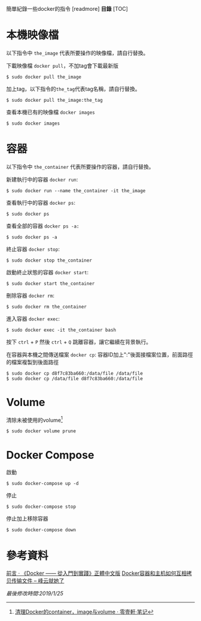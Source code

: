 簡單紀錄一些docker的指令
[readmore]
**目錄**
[TOC]

# 本機映像檔
以下指令中 `the_image` 代表所要操作的映像檔，請自行替換。

下載映像檔 `docker pull`，不加tag會下載最新版
```shell
$ sudo docker pull the_image
```
加上tag，以下指令的`the_tag`代表tag名稱，請自行替換。
```shell
$ sudo docker pull the_image:the_tag
```
查看本機已有的映像檔 `docker images`
```shell
$ sudo docker images
```

# 容器
以下指令中 `the_container` 代表所要操作的容器，請自行替換。

新建執行中的容器 `docker run`:
```shell
$ sudo docker run --name the_container -it the_image
```

查看執行中的容器 `docker ps`:
```shell
$ sudo docker ps
```

查看全部的容器 `docker ps -a:`
```shell
$ sudo docker ps -a
```

終止容器 `docker stop`:
```shell
$ sudo docker stop the_container
```

啟動終止狀態的容器 `docker start`:
```shell
$ sudo docker start the_container
```

刪除容器 `docker rm`:
```shell
$ sudo docker rm the_container
```

進入容器 `docker exec`:
```shell
$ sudo docker exec -it the_container bash
```

按下 `ctrl` + `P` 然後 `ctrl` + `Q` 跳離容器，讓它繼續在背景執行。

在容器與本機之間傳送檔案 `docker cp`:
容器ID加上":"後面接檔案位置，前面路徑的檔案複製到後面路徑
```shell
$ sudo docker cp d8f7c83ba660:/data/file /data/file
$ sudo docker cp /data/file d8f7c83ba660:/data/file
```
# Volume
清除未被使用的volume[^1]
``` shell
$ sudo docker volume prune
```

# Docker Compose
啟動
```shell
$ sudo docker-compose up -d
```
停止
```shell
$ sudo docker-compose stop
```
停止加上移除容器
```shell
$ sudo docker-compose down
```

# 參考資料
[前言 · 《Docker —— 從入門到實踐­》正體中文版](https://philipzheng.gitbooks.io/docker_practice/content/)
[Docker容器和主机如何互相拷贝传输文件 – 峰云就她了](http://xiaorui.cc/2015/04/12/docker容器和主机如何互相拷贝传输文件/)
[^1]:[清理Docker的container，image与volume · 零壹軒·笔记](http://note.qidong.name/2017/06/26/docker-clean/)

*最後修改時間:2019/1/25*
<!--stackedit_data:
eyJoaXN0b3J5IjpbMTQxMDIxMDM1NV19
-->